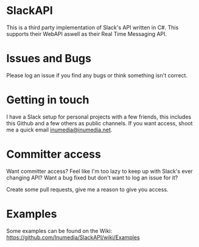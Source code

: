 # SlackAPI

This is a third party implementation of Slack's API written in C#. This supports their WebAPI aswell as their Real Time Messaging API.

# Issues and Bugs

Please log an issue if you find any bugs or think something isn't correct.

# Getting in touch

I have a Slack setup for personal projects with a few friends, this includes this Github and a few others as public channels. If you want access, shoot me a quick email inumedia@inumedia.net.

# Committer access

Want committer access? Feel like I'm too lazy to keep up with Slack's ever changing API? Want a bug fixed but don't want to log an issue for it?

Create some pull requests, give me a reason to give you access.

# Examples

Some examples can be found on the Wiki: https://github.com/Inumedia/SlackAPI/wiki/Examples
